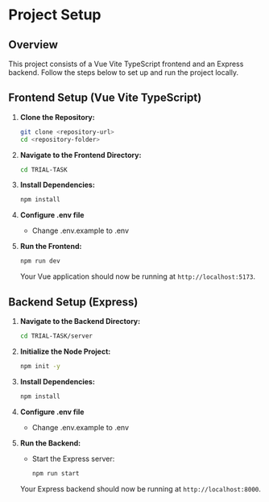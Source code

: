 # Project Setup

## Overview

This project consists of a Vue Vite TypeScript frontend and an Express backend. Follow the steps below to set up and run the project locally.

## Frontend Setup (Vue Vite TypeScript)

1. **Clone the Repository:**

   ```bash
   git clone <repository-url>
   cd <repository-folder>
   ```

2. **Navigate to the Frontend Directory:**

   ```bash
   cd TRIAL-TASK
   ```

3. **Install Dependencies:**

   ```bash
   npm install
   ```

4. **Configure .env file**

   - Change .env.example to .env

5. **Run the Frontend:**

   ```bash
   npm run dev
   ```

   Your Vue application should now be running at `http://localhost:5173`.

## Backend Setup (Express)

1. **Navigate to the Backend Directory:**

   ```bash
   cd TRIAL-TASK/server
   ```

2. **Initialize the Node Project:**

   ```bash
   npm init -y
   ```

3. **Install Dependencies:**

   ```bash
   npm install
   ```

4. **Configure .env file**

   - Change .env.example to .env

5. **Run the Backend:**

   - Start the Express server:
     ```bash
     npm run start
     ```

   Your Express backend should now be running at `http://localhost:8000`.